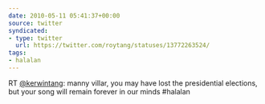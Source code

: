 ```yaml
---
date: 2010-05-11 05:41:37+00:00
source: twitter
syndicated:
- type: twitter
  url: https://twitter.com/roytang/statuses/13772263524/
tags:
- halalan
---
```


RT [@kerwintang](https://twitter.com/kerwintang/): manny villar, you may have lost the presidential elections, but your song will remain forever in our minds #halalan